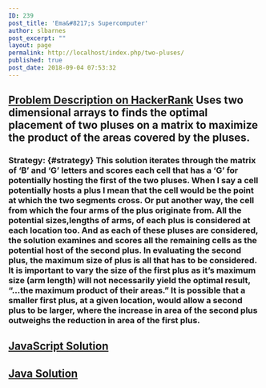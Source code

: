```yaml
---
ID: 239
post_title: 'Ema&#8217;s Supercomputer'
author: slbarnes
post_excerpt: ""
layout: page
permalink: http://localhost/index.php/two-pluses/
published: true
post_date: 2018-09-04 07:53:32
---
```

## <a href="https://www.hackerrank.com/challenges/two-pluses" target="_blank" rel="noopener">Problem Description on HackerRank</a> Uses two dimensional arrays to finds the optimal placement of two pluses on a matrix to maximize the product of the areas covered by the pluses. 

### Strategy: {#strategy} This solution iterates through the matrix of ‘B’ and ‘G’ letters and scores each cell that has a ‘G’ for potentially hosting the first of the two pluses. When I say a cell potentially hosts a plus I mean that the cell would be the point at which the two segments cross. Or put another way, the cell from which the four arms of the plus originate from. All the potential sizes,lengths of arms, of each plus is considered at each location too. And as each of these pluses are considered, the solution examines and scores all the remaining cells as the potential host of the second plus. In evaluating the second plus, the maximum size of plus is all that has to be considered. It is important to vary the size of the first plus as it’s maximum size (arm length) will not necessarily yield the optimal result, “…the maximum product of their areas.” It is possible that a smaller first plus, at a given location, would allow a second plus to be larger, where the increase in area of the second plus outweighs the reduction in area of the first plus. 

## [JavaScript Solution][1]

## [Java Solution][2]

 [1]: /index.php/two-pluses/two-pluses-javascript
 [2]: /index.php/two-pluses/two-pluses-java
